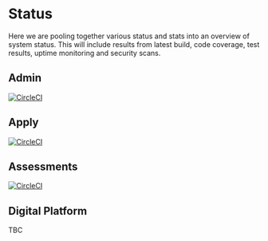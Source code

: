 # Status

Here we are pooling together various status and stats into an overview of system status. This will include results from latest build, code coverage, test results, uptime monitoring and security scans.

## Admin

[![CircleCI](https://circleci.com/gh/jac-uk/admin/tree/master.svg?style=svg)](https://circleci.com/gh/jac-uk/admin/tree/master)

## Apply

[![CircleCI](https://circleci.com/gh/jac-uk/apply/tree/master.svg?style=svg)](https://circleci.com/gh/jac-uk/apply/tree/master)

## Assessments

[![CircleCI](https://circleci.com/gh/jac-uk/assessments/tree/master.svg?style=svg)](https://circleci.com/gh/jac-uk/assessments/tree/master)



## Digital Platform

TBC